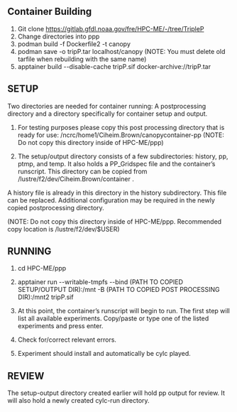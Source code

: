 ## Container Building

1. Git clone https://gitlab.gfdl.noaa.gov/fre/HPC-ME/-/tree/TripleP
2. Change directories into ppp
3. podman build -f Dockerfile2 -t canopy
4. podman save -o tripP.tar localhost/canopy (NOTE: You must delete old tarfile when rebuilding with the same name)
5. apptainer build --disable-cache tripP.sif docker-archive://tripP.tar

## SETUP

Two directories are needed for container running: A postprocessing directory and a directory specifically for container setup and output.

1. For testing purposes please copy this post processing directory that is ready for use: /ncrc/home1/Ciheim.Brown/canopycontainer-pp (NOTE: Do not copy this directory inside of HPC-ME/ppp)

2. The setup/output directory consists of a few subdirectories: history, pp, ptmp, and temp. It also holds a PP_Gridspec file and the container’s runscript. This directory can be copied from /lustre/f2/dev/Ciheim.Brown/container .

A history file is already in this directory in the history subdirectory. This file can be replaced. Additional configuration may be required in the newly copied postprocessing directory. 

(NOTE: Do not copy this directory inside of HPC-ME/ppp. Recommended copy location is /lustre/f2/dev/$USER)

## RUNNING

1. cd HPC-ME/ppp

2. apptainer run --writable-tmpfs --bind (PATH TO COPIED SETUP/OUTPUT DIR):/mnt -B (PATH TO COPIED POST PROCESSING DIR):/mnt2 tripP.sif

3. At this point, the container’s runscript will begin to run. The first step will list all available experiments. Copy/paste or type one of the listed experiments and press enter.

4. Check for/correct relevant errors.

5. Experiment should install and automatically be cylc played.

## REVIEW

The setup-output directory created earlier will hold pp output for review. It will also hold a newly created cylc-run directory.

